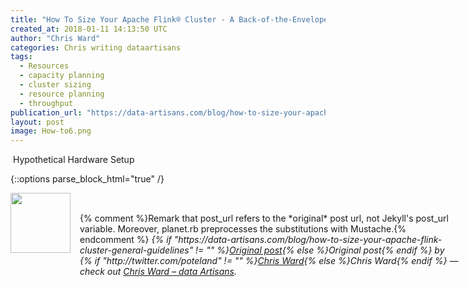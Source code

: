 ```yaml
---
title: "How To Size Your Apache Flink® Cluster - A Back-of-the-Envelope Calculation"
created_at: 2018-01-11 14:13:50 UTC
author: "Chris Ward"
categories: Chris writing dataartisans
tags:
  - Resources
  - capacity planning
  - cluster sizing
  - resource planning
  - throughput
publication_url: "https://data-artisans.com/blog/how-to-size-your-apache-flink-cluster-general-guidelines"
layout: post
image: How-to6.png
---
```

&nbsp;Hypothetical Hardware Setup


{::options parse_block_html="true" /}
<div class="author">
   <img src="http://www.rss-specifications.com/rss-spec-rss.gif" style="width: 96px; height: 96;">
   <span style="position: absolute; padding: 32px 15px;">{% comment %}Remark that post_url refers to the *original* post url, not Jekyll's post_url variable. Moreover, planet.rb preprocesses the substitutions with Mustache.{% endcomment %}
      <i>{% if "https://data-artisans.com/blog/how-to-size-your-apache-flink-cluster-general-guidelines" != "" %}<a href="https://data-artisans.com/blog/how-to-size-your-apache-flink-cluster-general-guidelines">Original post</a>{% else %}Original post{% endif %} by {% if "http://twitter.com/poteland" != "" %}<a href="http://twitter.com/poteland">Chris Ward</a>{% else %}Chris Ward{% endif %} &mdash; check out <a href="https://data-artisans.com">Chris Ward – data Artisans</a>.</i>
  </span>
</div>
